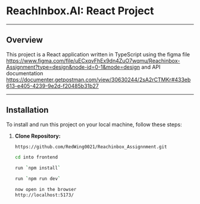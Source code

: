 # ReachInbox.AI: React Project

---

## Overview

This project is a React application written in TypeScript using the figma file https://www.figma.com/file/uECxqvFhEx9dn4ZuO7wqmu/Reachinbox-Assignment?type=design&node-id=0-1&mode=design
and API documentation
https://documenter.getpostman.com/view/30630244/2sA2rCTMKr#433eb613-e405-4239-9e2d-f20485b31b27

---

## Installation

To install and run this project on your local machine, follow these steps:

1. **Clone Repository:**
   ```bash
   https://github.com/RedWing0021/Reachinbox_Assignnment.git

   cd into frontend

   run `npm install`

   run `npm run dev`

   now open in the browser 
   http://localhost:5173/
